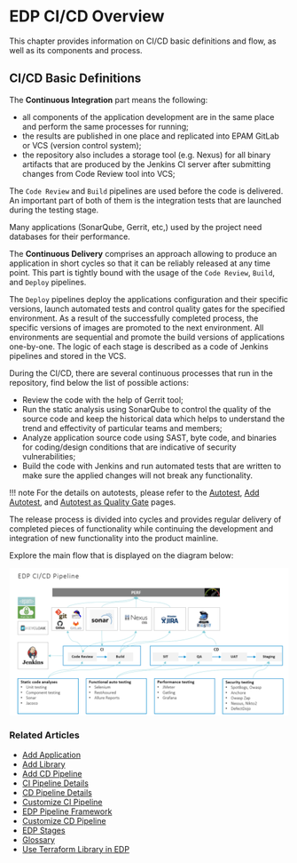 # EDP CI/CD Overview

This chapter provides information on CI/CD basic definitions and flow, as well as its components and process.

## CI/CD Basic Definitions

The **Continuous Integration** part means the following:

* all components of the application development are in the same place and perform the same processes for running;
* the results are published in one place and replicated into EPAM GitLab or VCS (version control system);
* the repository also includes a storage tool (e.g. Nexus) for all binary artifacts that are produced by the Jenkins CI server after submitting changes from Code Review tool into VCS;

The `Code Review` and `Build` pipelines are used before the code is delivered. An important part of both of them is the integration tests that are launched during the testing stage.

Many applications (SonarQube, Gerrit, etc,) used by the project need databases for their performance.

The **Continuous Delivery** comprises an approach allowing to produce an application in short cycles so that it can be reliably released at any time point. This part is tightly bound with the usage of the `Code Review`, `Build`, and `Deploy` pipelines.

The `Deploy` pipelines deploy the applications configuration and their specific versions, launch automated tests and control quality gates for the specified environment.
As a result of the successfully completed process, the specific versions of images are promoted to the next environment. All environments are sequential and promote the build versions of applications one-by-one.
The logic of each stage is described as a code of Jenkins pipelines and stored in the VCS.

During the CI/CD, there are several continuous processes that run in the repository, find below the list of possible actions:

* Review the code with the help of Gerrit tool;
* Run the static analysis using SonarQube to control the quality of the source code and keep the historical data which helps to understand the trend and effectivity of particular teams and members;
* Analyze application source code using SAST, byte code, and binaries for coding/design conditions that are indicative of security vulnerabilities;
* Build the code with Jenkins and run automated tests that are written to make sure the applied changes will not break any functionality.

!!! note
    For the details on autotests, please refer to the [Autotest](autotest.md), [Add Autotest](add-autotest.md), and [Autotest as Quality Gate](../use-cases/autotest-as-quality-gate.md) pages.

The release process is divided into cycles and provides regular delivery of completed pieces of functionality while continuing the development and integration of new functionality into the product mainline.

Explore the main flow that is displayed on the diagram below:

![edp-ci-cd](../assets/user-guide/edp-ci-cd-process.png "edp-ci-cd")


### Related Articles

* [Add Application](add-application.md)
* [Add Library](add-library.md)
* [Add CD Pipeline](add-cd-pipeline.md)
* [CI Pipeline Details](ci-pipeline-details.md)
* [CD Pipeline Details](cd-pipeline-details.md)
* [Customize CI Pipeline](customize-ci-pipeline.md)
* [EDP Pipeline Framework](pipeline-framework.md)
* [Customize CD Pipeline](customize-cd-pipeline.md)
* [EDP Stages](pipeline-stages.md)
* [Glossary](../glossary.md)
* [Use Terraform Library in EDP](terraform-stages.md)
